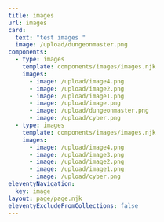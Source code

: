 ```yaml
---
title: images
url: images
card:
  text: "test images "
  image: /upload/dungeonmaster.png
components:
  - type: images
    template: components/images/images.njk
    images:
      - image: /upload/image4.png
      - image: /upload/image2.png
      - image: /upload/image1.png
      - image: /upload/image.png
      - image: /upload/dungeonmaster.png
      - image: /upload/cyber.png
  - type: images
    template: components/images/images.njk
    images:
      - image: /upload/image4.png
      - image: /upload/image3.png
      - image: /upload/image2.png
      - image: /upload/image1.png
      - image: /upload/cyber.png
eleventyNavigation:
  key: image
layout: page/page.njk
eleventyExcludeFromCollections: false
---
```

